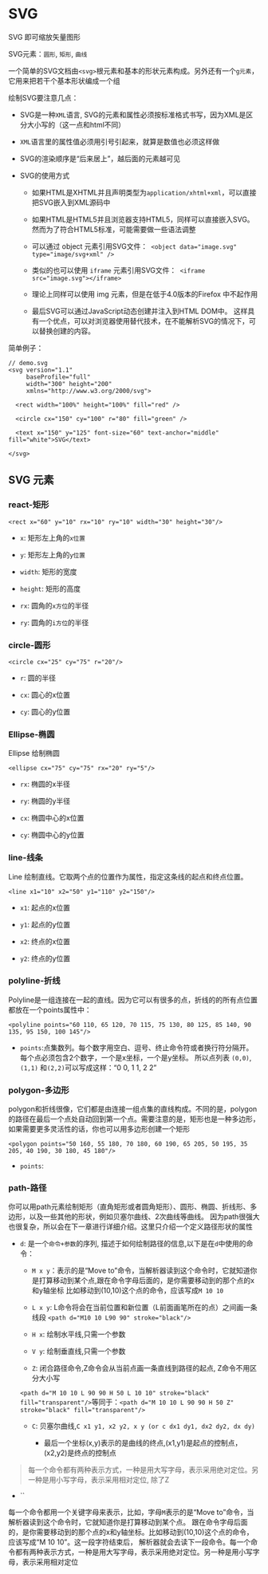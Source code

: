 # SVG

SVG 即可缩放矢量图形

SVG元素：`圆形`, `矩形`, `曲线`

一个简单的SVG文档由`<svg>`根元素和基本的形状元素构成。另外还有一个`g元素`，它用来把若干个基本形状编成一个组

绘制SVG要注意几点：

- SVG是一种`XML`语言, SVG的元素和属性必须按标准格式书写，因为XML是区分大小写的（这一点和html不同）

- `XML`语言里的属性值必须用引号引起来，就算是数值也必须这样做

- SVG的渲染顺序是“后来居上”，越后面的元素越可见

- SVG的使用方式

  - 如果HTML是XHTML并且声明类型为`application/xhtml+xml`，可以直接把SVG嵌入到XML源码中
  
  - 如果HTML是HTML5并且浏览器支持HTML5，同样可以直接嵌入SVG。然而为了符合HTML5标准，可能需要做一些语法调整
  
  - 可以通过 object 元素引用SVG文件：` <object data="image.svg" type="image/svg+xml" />`
  
  - 类似的也可以使用 `iframe` 元素引用SVG文件：` <iframe src="image.svg"></iframe>`
  
  - 理论上同样可以使用 img 元素，但是在低于4.0版本的Firefox 中不起作用
  
  - 最后SVG可以通过JavaScript动态创建并注入到HTML DOM中。 这样具有一个优点，可以对浏览器使用替代技术，在不能解析SVG的情况下，可以替换创建的内容。

简单例子：

```
// demo.svg
<svg version="1.1"
     baseProfile="full"
     width="300" height="200"
     xmlns="http://www.w3.org/2000/svg">

  <rect width="100%" height="100%" fill="red" />

  <circle cx="150" cy="100" r="80" fill="green" />

  <text x="150" y="125" font-size="60" text-anchor="middle" fill="white">SVG</text>

</svg>
```

## SVG 元素

### react-矩形

`<rect x="60" y="10" rx="10" ry="10" width="30" height="30"/>`

- `x`: 矩形左上角的`x位置`

- `y`: 矩形左上角的`y位置`

- `width`: 矩形的宽度

- `height`: 矩形的高度

- `rx`: 圆角的`x方位`的半径

- `ry`: 圆角的`i方位`的半径

### circle-圆形

`<circle cx="25" cy="75" r="20"/>`

- `r`: 圆的半径

- `cx`: 圆心的x位置

- `cy`: 圆心的y位置

### Ellipse-椭圆

Ellipse 给制椭圆

`<ellipse cx="75" cy="75" rx="20" ry="5"/>`

- `rx`: 椭圆的x半径

- `ry`: 椭圆的y半径

- `cx`: 椭圆中心的x位置

- `cy`: 椭圆中心的y位置

### line-线条

Line 绘制直线。它取两个点的位置作为属性，指定这条线的起点和终点位置。

`<line x1="10" x2="50" y1="110" y2="150"/>`

- `x1`: 起点的x位置

- `y1`: 起点的y位置

- `x2`: 终点的x位置

- `y2`: 终点的y位置

### polyline-折线

Polyline是一组连接在一起的直线。因为它可以有很多的点，折线的的所有点位置都放在一个points属性中：

`<polyline points="60 110, 65 120, 70 115, 75 130, 80 125, 85 140, 90 135, 95 150, 100 145"/>`

- `points`:点集数列。每个数字用空白、逗号、终止命令符或者换行符分隔开。每个点必须包含2个数字，一个是x坐标，一个是y坐标。
所以点列表 `(0,0)`, `(1,1)` 和`(2,2)`可以写成这样：“0 0, 1 1, 2 2”

### polygon-多边形

polygon和折线很像，它们都是由连接一组点集的直线构成。不同的是，polygon的路径在最后一个点处自动回到第一个点。需要注意的是，矩形也是一种多边形，如果需要更多灵活性的话，你也可以用多边形创建一个矩形

`<polygon points="50 160, 55 180, 70 180, 60 190, 65 205, 50 195, 35 205, 40 190, 30 180, 45 180"/>`

- `points`:

### path-路径

你可以用path元素绘制矩形（直角矩形或者圆角矩形）、圆形、椭圆、折线形、多边形，以及一些其他的形状，例如贝塞尔曲线、2次曲线等曲线。
因为path很强大也很复杂，所以会在下一章进行详细介绍。这里只介绍一个定义路径形状的属性

- `d`: 是一个`命令+参数`的序列, 描述于如何绘制路径的信息,以下是在`d`中使用的命令：

  - `M x y`：表示的是“Move to”命令，当解析器读到这个命令时，它就知道你是打算移动到某个点,跟在命令字母后面的，是你需要移动到的那个点的x和y轴坐标
    比如移动到(10,10)这个点的命令，应该写成`M 10 10`
    
  - `L x y`: L命令将会在当前位置和新位置（L前面画笔所在的点）之间画一条线段
    `<path d="M10 10 L90 90" stroke="black"/>`
    
  - `H x`: 绘制水平线,只需一个参数
  
  - `V y`: 绘制垂直线,只需一个参数
  
  - `Z`: 闭合路径命令,Z命令会从当前点画一条直线到路径的起点, Z命令不用区分大小写
  
  `<path d="M 10 10 L 90 90 H 50 L 10 10" stroke="black" fill="transparent"/>`等同于：`<path d="M 10 10 L 90 90 H 50 Z" stroke="black" fill="transparent"/>`
  
  - `C`: 贝塞尔曲线,`C x1 y1, x2 y2, x y (or c dx1 dy1, dx2 dy2, dx dy)`
  
    - 最后一个坐标(x,y)表示的是曲线的终点,(x1,y1)是起点的控制点，(x2,y2)是终点的控制点
  
> 每一个命令都有两种表示方式，一种是用大写字母，表示采用绝对定位。另一种是用小写字母，表示采用相对定位, 除了Z
  
  - ``

  每一个命令都用一个关键字母来表示，比如，字母`M`表示的是“Move to”命令，当解析器读到这个命令时，它就知道你是打算移动到某个点。
  跟在命令字母后面的，是你需要移动到的那个点的x和y轴坐标。比如移动到(10,10)这个点的命令，应该写成“M 10 10”。这一段字符结束后，
  解析器就会去读下一段命令。每一个命令都有两种表示方式，一种是用大写字母，表示采用绝对定位。另一种是用小写字母，表示采用相对定位
